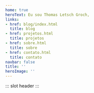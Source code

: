 ```yaml
---
home: true
heroText: Eu sou Thomas Letsch Groch,
links:
- href: blog/index.html
  title: blog
- href: projetos.html
  title: projetos
- href: sobre.html
  title: sobre
- href: contato.html
  title: contato
navbar: false
title: ''
heroImage: ''
---
```

::: slot header
<Home/>
<BaseRepository/>
:::

